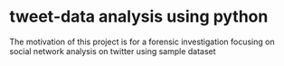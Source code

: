# tweet-data analysis using python

The motivation of this project is for a forensic investigation focusing on social network analysis on twitter using sample dataset
